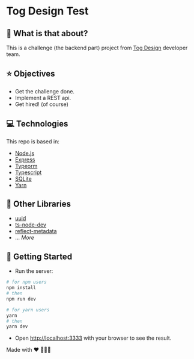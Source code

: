 # Tog Design Test

## :thinking: What is that about?

This is a challenge (the backend part) project from [Tog Design](https://tog.design) developer team.

## ⭐ Objectives

- Get the challenge done.
- Implement a REST api.
- Get hired! (of course)

## 💻 Technologies

This repo is based in:

- [Node.js](https://nodejs.org/)
- [Express](https://expressjs.com/)
- [Typeorm](https://typeorm.io/)
- [Typescript](https://www.typescriptlang.org/)
- [SQLite](https://www.sqlite.org/)
- [Yarn](https://yarnpkg.com/)

## 📁 Other Libraries

- [uuid](https://www.npmjs.com/package/uuid)
- [ts-node-dev](https://www.npmjs.com/package/ts-node-dev)
- [reflect-metadata](https://www.npmjs.com/package/reflect-metadata)
- ... _More_

## 🚀 Getting Started

- Run the server:

```bash
# for npm users
npm install
# then 
npm run dev

# for yarn users
yarn
# then
yarn dev
```

- Open [http://localhost:3333](http://localhost:3333) with your browser to see the result.

Made with :heart: 👨🏻‍💻